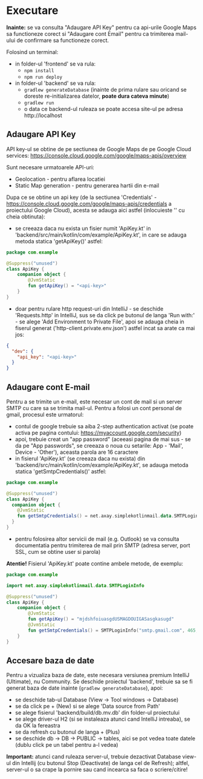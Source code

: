 # Executare

**Inainte:** se va consulta "Adaugare API Key" pentru ca api-urile Google Maps sa functioneze corect si "Adaugare cont Email" pentru ca trimiterea mail-ului de confirmare sa functioneze corect.

Folosind un terminal:
- in folder-ul 'frontend' se va rula:
  - `npm install`
  - `npm run deploy`
- in folder-ul 'backend' se va rula:
  - `gradlew generateDatabase` (inainte de prima rulare sau oricand se doreste re-initializarea datelor, **poate dura cateva minute**)
  - `gradlew run`
  - o data ce backend-ul ruleaza se poate accesa site-ul pe adresa http://localhost

## Adaugare API Key

API key-ul se obtine de pe sectiunea de Google Maps de pe Google Cloud services:
https://console.cloud.google.com/google/maps-apis/overview

Sunt necesare urmatoarele API-uri:
- Geolocation - pentru aflarea locatiei
- Static Map generation - pentru generarea hartii din e-mail

Dupa ce se obtine un api key (de la sectiunea 'Credentials' - https://console.cloud.google.com/google/maps-apis/credentials a proiectului Google Cloud), acesta se adauga aici astfel (inlocuieste '<api-key>' cu cheia obtinuta):
- se creeaza daca nu exista un fisier numit 'ApiKey.kt' in 'backend/src/main/kotlin/com/example/ApiKey.kt', in care se adauga metoda statica 'getApiKey()' astfel:

```kotlin
package com.example

@Suppress("unused")
class ApiKey {
    companion object {
        @JvmStatic
        fun getApiKey() = "<api-key>"
    }
}
```

- doar pentru rulare http request-uri din IntelliJ - se deschide 'Requests.http' in IntelliJ, sus se da click pe butonul de langa 'Run with:' - se alege 'Add Environment to Private File', apoi se adauga cheia in fiserul generat ('http-client.private.env.json') astfel incat sa arate ca mai jos:

```json
{
  "dev": {
    "api_key": "<api-key>"
  }
}
```

## Adaugare cont E-mail
Pentru a se trimite un e-mail, este necesar un cont de mail si un server SMTP cu care sa se trimita mail-ul. Pentru a folosi un cont personal de gmail, procesul este urmatorul:
- contul de google trebuie sa aiba 2-step authentication activat (se poate activa pe pagina contului: https://myaccount.google.com/security)
- apoi, trebuie creat un "app password" (aceeasi pagina de mai sus - se da pe "App passwords", se creeaza o noua cu setarile: App - 'Mail', Device - 'Other'), aceasta parola are 16 caractere
- in fisierul 'ApiKey.kt' (se creeaza daca nu exista) din 'backend/src/main/kotlin/com/example/ApiKey.kt', se adauga metoda statica 'getSmtpCredentials()' astfel:

```kotlin
package com.example

@Suppress("unused")
class ApiKey {
  companion object {
    @JvmStatic
    fun getSmtpCredentials() = net.axay.simplekotlinmail.data.SMTPLoginInfo("smtp.gmail.com", 465, "<adresa-de-gmail>", "<parola-generata>")
  }
}
```

- pentru folosirea altor servicii de mail (e.g. Outlook) se va consulta documentatia pentru trimiterea de mail prin SMTP (adresa server, port SSL, cum se obtine user si parola)

**Atentie!** Fisierul 'ApiKey.kt' poate contine ambele metode, de exemplu:

```kotlin
package com.example

import net.axay.simplekotlinmail.data.SMTPLoginInfo

@Suppress("unused")
class ApiKey {
    companion object {
        @JvmStatic
        fun getApiKey() = "mjdshfoiuasgdUSMAGDOUIGASasgkasugd"
        @JvmStatic
        fun getSmtpCredentials() = SMTPLoginInfo("smtp.gmail.com", 465, "adresa_mea@gmail.com", "abcdefghijklmnop")
    }
}
```

## Accesare baza de date
Pentru a vizualiza baza de date, este necesara versiunea premium IntelliJ (Ultimate), nu Community. Se deschide proiectul 'backend', trebuie sa se fi generat baza de date inainte (`gradlew generateDatabase`), apoi:
- se deschide tab-ul Database (View -> Tool windows -> Database)
- se da click pe + (New) si se alege 'Data source from Path'
- se alege fisierul 'backend/build/db.mv.db' din folder-ul proiectului
- se alege driver-ul H2 (si se instaleaza atunci cand IntelliJ intreaba), se da OK la fereastra
- se da refresh cu butonul de langa + (Plus)
- se deschide db -> DB -> PUBLIC -> tables, aici se pot vedea toate datele (dublu click pe un tabel pentru a-l vedea)

**Important:** atunci cand ruleaza server-ul, trebuie dezactivat Database view-ul din Intellij (cu butonul Stop (Deactivate) de langa cel de Refresh); altfel, server-ul o sa crape la pornire sau cand incearca sa faca o scriere/citire!